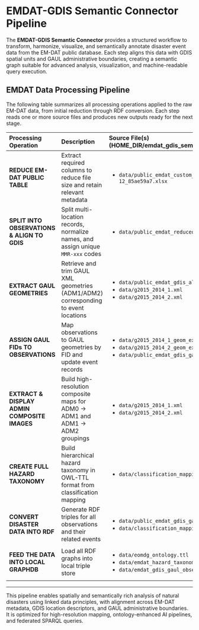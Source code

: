# EMDAT-GDIS Semantic Connector Pipeline

The **EMDAT-GDIS Semantic Connector** provides a structured workflow to transform, harmonize, visualize, and semantically annotate disaster event data from the EM-DAT public database. Each step aligns this data with GDIS spatial units and GAUL administrative boundaries, creating a semantic graph suitable for advanced analysis, visualization, and machine-readable query execution.

## EMDAT Data Processing Pipeline

The following table summarizes all processing operations applied to the raw EM-DAT data, from initial reduction through RDF conversion. Each step reads one or more source files and produces new outputs ready for the next stage.

| Processing Operation | Description | Source File(s) (HOME_DIR/emdat_gdis_semantic_connector/) | Destination File(s) (HOME_DIR/emdat_gdis_semantic_connector/) | Script Name  (HOME_DIR/emdat_gdis_semantic_connector/) | Remarks |
|:--------------------|:------------|:----------------|:---------------------|:------------------|:--------|
| **REDUCE EM-DAT PUBLIC TABLE** | Extract required columns to reduce file size and retain relevant metadata | <ul><li>`data/public_emdat_custom_request_2024-05-12_85ae59a7.xlsx`</li></ul> | <ul><li>`data/public_emdat_reduced.xlsx`</li></ul> | <ul><li>`reduce_emdat.py`</li></ul> | Retains EM-DAT metadata (hazard, time, location, identifiers, coordinates, admin units) |
| **SPLIT INTO OBSERVATIONS & ALIGN TO GDIS** | Split multi-location records, normalize names, and assign unique `MMR-xxx` codes | <ul><li>`data/public_emdat_reduced.xlsx`</li></ul> | <ul><li>`data/public_emdat_gdis_aligned.xlsx`</li></ul> | <ul><li>`emdat2gdis.py`</li></ul> | Includes fuzzy matching logic and expansion of regional naming structures |
| **EXTRACT GAUL GEOMETRIES** | Retrieve and trim GAUL XML geometries (ADM1/ADM2) corresponding to event locations | <ul><li>`data/public_emdat_gdis_aligned.xlsx`</li><li>`data/g2015_2014_1.xml`</li><li>`data/g2015_2014_2.xml`</li></ul> | <ul><li>`data/g2015_2014_1_geom_extract.xml`</li><li>`data/g2015_2014_2_geom_extract.xml`</li><li>`data/public_emdat_gdis_gaul_aligned.xlsx`</li></ul> | <ul><li>`emdat_gdis2gaul.py`</li></ul> | Selectively extracts only the referenced GAUL features for further analysis |
| **ASSIGN GAUL FIDs TO OBSERVATIONS** | Map observations to GAUL geometries by FID and update event records | <ul><li>`data/g2015_2014_1_geom_extract.xml`</li><li>`data/g2015_2014_2_geom_extract.xml`</li><li>`data/public_emdat_gdis_gaul_aligned.xlsx`</li></ul> | <ul><li>`data/public_emdat_gdis_gaul_fids.xlsx`</li></ul> | <ul><li>`emdat_gdis_gaul_fids.py`</li></ul> | Adds administrative geometry identifiers (FID_1/FID_2) for spatial linkage |
| **EXTRACT & DISPLAY ADMIN COMPOSITE IMAGES** | Build high-resolution composite maps for ADM0 → ADM1 and ADM1 → ADM2 groupings | <ul><li>`data/g2015_2014_1.xml`</li><li>`data/g2015_2014_2.xml`</li></ul> | <ul><li>`data/adm0_composite_maps/*.png`</li><li>`data/adm1_composite_maps/*.png`</li><li>`data/adm2_maps/*.png`</li></ul> | <ul><li>`adm0_composite_map.py`</li><li>`adm1_composite_map.py`</li><li>`adm2_map.py`</li></ul> | Color-coded polygons with adjacency-aware coloring and centroid labels per unit |
| **CREATE FULL HAZARD TAXONOMY** | Build hierarchical hazard taxonomy in OWL-TTL format from classification mapping | <ul><li>`data/classification_mapping.csv`</li></ul> | <ul><li>`data/emdat_hazard_taxonomy.ttl`</li></ul> | <ul><li>`build_emdat_hazard_taxonomy.py`</li></ul> | Includes relationships to sensors and ML-relevant objectives using `isMonitoredBy`, `hasRelatedObjective` |
| **CONVERT DISASTER DATA INTO RDF** | Generate RDF triples for all observations and their related events | <ul><li>`data/public_emdat_gdis_gaul_fids.xlsx`</li><li>`data/classification_mapping.csv`</li></ul> | <ul><li>`data/emdat_gdis_gaul_observations.ttl`</li></ul> | <ul><li>`observations2rdf_triples.py`</li></ul> | Emits complete RDF graphs with GeoSPARQL, OWL-Time, and hazard ontology alignment |
| **FEED THE DATA INTO LOCAL GRAPHDB** | Load all RDF graphs into local triple store | <ul><li>`data/eomdg_ontology.ttl`</li><li>`data/emdat_hazard_taxonomy.ttl`</li><li>`data/emdat_gdis_gaul_observations.ttl`</li></ul> | SPARQL endpoint: `http://localhost:7200/repositories/eo_nh_kg` | `TBD.py` | Recommended load order: ontology → taxonomy → data instance triples |

---

This pipeline enables spatially and semantically rich analysis of natural disasters using linked data principles, with alignment across EM-DAT metadata, GDIS location descriptors, and GAUL administrative boundaries. It is optimized for high-resolution mapping, ontology-enhanced AI pipelines, and federated SPARQL queries.
